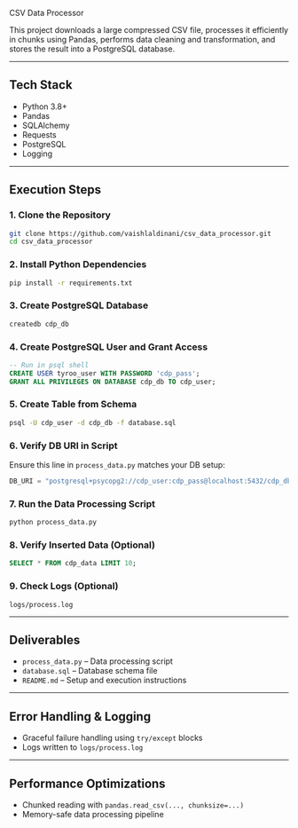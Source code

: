 CSV Data Processor

This project downloads a large compressed CSV file, processes it efficiently in chunks using Pandas, performs data cleaning and transformation, and stores the result into a PostgreSQL database.

---

## Tech Stack

- Python 3.8+
- Pandas
- SQLAlchemy
- Requests
- PostgreSQL
- Logging

---

## Execution Steps

### 1. Clone the Repository

```bash
git clone https://github.com/vaishlaldinani/csv_data_processor.git
cd csv_data_processor
```

### 2. Install Python Dependencies

```bash
pip install -r requirements.txt
```

### 3. Create PostgreSQL Database

```bash
createdb cdp_db
```

### 4. Create PostgreSQL User and Grant Access

```sql
-- Run in psql shell
CREATE USER tyroo_user WITH PASSWORD 'cdp_pass';
GRANT ALL PRIVILEGES ON DATABASE cdp_db TO cdp_user;
```

### 5. Create Table from Schema

```bash
psql -U cdp_user -d cdp_db -f database.sql
```

### 6. Verify DB URI in Script

Ensure this line in `process_data.py` matches your DB setup:

```python
DB_URI = "postgresql+psycopg2://cdp_user:cdp_pass@localhost:5432/cdp_db"
```

### 7. Run the Data Processing Script

```bash
python process_data.py
```

### 8. Verify Inserted Data (Optional)

```sql
SELECT * FROM cdp_data LIMIT 10;
```

### 9. Check Logs (Optional)

```
logs/process.log
```

---

## Deliverables

- `process_data.py` – Data processing script
- `database.sql` – Database schema file
- `README.md` – Setup and execution instructions

---

## Error Handling & Logging

- Graceful failure handling using `try/except` blocks
- Logs written to `logs/process.log`

---

## Performance Optimizations

- Chunked reading with `pandas.read_csv(..., chunksize=...)`
- Memory-safe data processing pipeline
